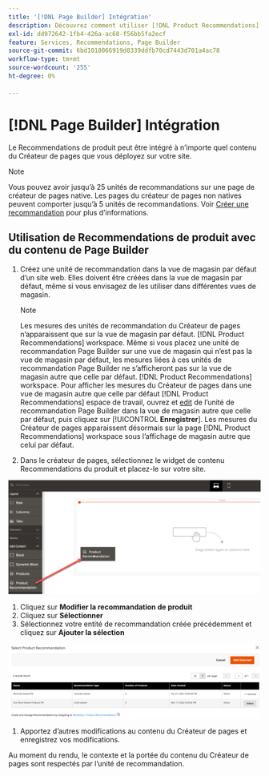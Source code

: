 ```yaml
---
title: '[!DNL Page Builder] Intégration'
description: Découvrez comment utiliser [!DNL Product Recommendations] dans le Créateur de pages.
exl-id: dd972642-1fb4-426a-ac68-f56bb5fa2ecf
feature: Services, Recommendations, Page Builder
source-git-commit: 6bd1010066919d8339ddfb70cd7443d701a4ac78
workflow-type: tm+mt
source-wordcount: '255'
ht-degree: 0%

---
```


# [!DNL Page Builder] Intégration

Le Recommendations de produit peut être intégré à n’importe quel contenu du Créateur de pages que vous déployez sur votre site.

>[!NOTE]
>
> Vous pouvez avoir jusqu’à 25 unités de recommandations sur une page de créateur de pages native. Les pages du créateur de pages non natives peuvent comporter jusqu’à 5 unités de recommandations. Voir [Créer une recommandation](create.md) pour plus d’informations.

## Utilisation de Recommendations de produit avec du contenu de Page Builder

1. Créez une unité de recommandation dans la vue de magasin par défaut d’un site web. Elles doivent être créées dans la vue de magasin par défaut, même si vous envisagez de les utiliser dans différentes vues de magasin.

   >[!NOTE]
   >
   >Les mesures des unités de recommandation du Créateur de pages n’apparaissent que sur la vue de magasin par défaut. [!DNL Product Recommendations] workspace. Même si vous placez une unité de recommandation Page Builder sur une vue de magasin qui n’est pas la vue de magasin par défaut, les mesures liées à ces unités de recommandation Page Builder ne s’afficheront pas sur la vue de magasin autre que celle par défaut. [!DNL Product Recommendations] workspace. Pour afficher les mesures du Créateur de pages dans une vue de magasin autre que celle par défaut [!DNL Product Recommendations] espace de travail, ouvrez et [edit](edit.md) de l’unité de recommandation Page Builder dans la vue de magasin autre que celle par défaut, puis cliquez sur [!UICONTROL **Enregistrer**]. Les mesures du Créateur de pages apparaissent désormais sur la page [!DNL Product Recommendations] workspace sous l’affichage de magasin autre que celui par défaut.

1. Dans le créateur de pages, sélectionnez le widget de contenu Recommendations du produit et placez-le sur votre site.

![Insérer l’unité de recommandation](assets/pb-insert.png)

1. Cliquez sur **Modifier la recommandation de produit**
1. Cliquez sur **Sélectionner**
1. Sélectionnez votre entité de recommandation créée précédemment et cliquez sur **Ajouter la sélection**

![Insérer l’unité de recommandation](assets/pb-select.png)

1. Apportez d’autres modifications au contenu du Créateur de pages et enregistrez vos modifications.

Au moment du rendu, le contexte et la portée du contenu du Créateur de pages sont respectés par l’unité de recommandation.

